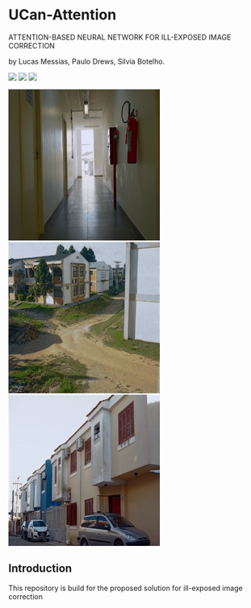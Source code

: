 # UCan-Attention
ATTENTION-BASED NEURAL NETWORK FOR ILL-EXPOSED IMAGE CORRECTION

by Lucas Messias, Paulo Drews, Silvia Botelho.

<p float="left">
  <img src="/images/overexposure/input/new4_ucan000003.png" width="300" />
  <img src="/images/overexposure/input/new4_ucan000019.png" width="300" /> 
  <img src="/images/overexposure/input/new4_ucan000028.png" width="300" />
</p>

<p float="left">
  <img src="/images/overexposure/output/new4_ucan000003.png" width="300" />
  <img src="/images/overexposure/output/new4_ucan000019.png" width="300" /> 
  <img src="/images/overexposure/output/new4_ucan000028.png" width="300" />
</p>


## Introduction

This repository is build for the proposed solution for ill-exposed image correction 
